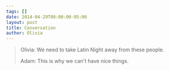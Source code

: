 ```yaml
---
tags: []
date: 2014-04-29T00:00:00-05:00
layout: post
title: Conversation
author: Olivia
---
```


> Olivia: We need to take Latin Night away from these people.
>
> Adam: This is why we can't have nice things.
